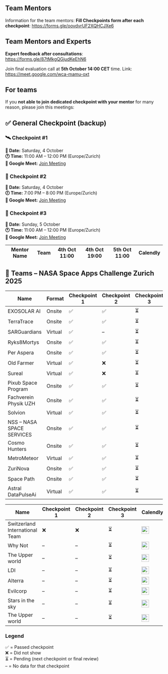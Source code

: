 
## Team Mentors 

Information for the team mentors:
**Fill Checkpoints form after each checkpoint**: https://forms.gle/oovdvrUF2XQHCJXe6

## Team Mentors and Experts
**Expert feedback after consultations**: https://forms.gle/87tMkgQGjudKeEhN6

Join final evaluation call at **5th October 14:00 CET** time. Link:  https://meet.google.com/wca-mamu-oxt

## For teams 
If you **not able to join dedicated checkpoint with your mentor** for many reason, please join this meetings:

## ✅ General Checkpoint (backup)  

### 🛰️ Checkpoint #1  
**📅 Date:** Saturday, 4 October  
**🕐 Time:** 11:00 AM – 12:00 PM (Europe/Zurich)  
**🔗 Google Meet:** [Join Meeting](https://meet.google.com/seh-yixk-wjr)

### 🚀 Checkpoint #2  
**📅 Date:** Saturday, 4 October  
**🕖 Time:** 7:00 PM – 8:00 PM (Europe/Zurich)  
**🔗 Google Meet:** [Join Meeting](https://meet.google.com/ijf-fvaz-mhz)


### 🌌 Checkpoint #3  
**📅 Date:** Sunday, 5 October  
**🕚 Time:** 11:00 AM – 12:00 PM (Europe/Zurich)  
**🔗 Google Meet:** [Join Meeting](https://meet.google.com/ysy-szng-hnz)


| Mentor Name | Team|  4th Oct 11:00 | 4th Oct 19:00 | 5th Oct 11:00 |  Calendly |
|---|---|---|---|---|---|


## 🚀 Teams – NASA Space Apps Challenge Zurich 2025

| Name | Format | Checkpoint 1 | Checkpoint 2 | Checkpoint 3 | NASA Profile |
|---|---|---|---|---|---|
| EXOSOLAR AI | Onsite | ✅ | ✅ | ⏳ | [<img src="https://cdn-icons-png.flaticon.com/512/747/747310.png" width="24"/>](https://www.spaceappschallenge.org/find-a-team/exosolar-ai/) |
| TerraTrace | Onsite | ✅ | ✅ | ⏳ | [<img src="https://cdn-icons-png.flaticon.com/512/747/747310.png" width="24"/>](https://www.spaceappschallenge.org/find-a-team/terratrace/) |
| SARGuardians | Virtual | ✅ | – | ⏳ | [<img src="https://cdn-icons-png.flaticon.com/512/747/747310.png" width="24"/>](https://www.spaceappschallenge.org/find-a-team/sarguardians/) |
| Ryks8Mortys | Onsite | ✅ | ✅ | ⏳ | [<img src="https://cdn-icons-png.flaticon.com/512/747/747310.png" width="24"/>](https://www.spaceappschallenge.org/find-a-team/ryks8mortys/) |
| Per Aspera | Onsite | ✅ | ✅ | ⏳ | [<img src="https://cdn-icons-png.flaticon.com/512/747/747310.png" width="24"/>](https://www.spaceappschallenge.org/find-a-team/per-aspera/) |
| Old Farmer | Virtual | ✅ | ❌ | ⏳ | [<img src="https://cdn-icons-png.flaticon.com/512/747/747310.png" width="24"/>](https://www.spaceappschallenge.org/find-a-team/old-farmer/) |
| Sureal | Virtual | ✅ | ❌ | ⏳ | [<img src="https://cdn-icons-png.flaticon.com/512/747/747310.png" width="24"/>](https://www.spaceappschallenge.org/find-a-team/sureal/) |
| Pixub Space Program | Onsite | ✅ | ✅ | ⏳ | [<img src="https://cdn-icons-png.flaticon.com/512/747/747310.png" width="24"/>](https://www.spaceappschallenge.org/find-a-team/pixub-space-program/) |
| Fachverein Physik UZH | Onsite | ✅ | ✅ | ⏳ | [<img src="https://cdn-icons-png.flaticon.com/512/747/747310.png" width="24"/>](https://www.spaceappschallenge.org/find-a-team/fachverein-physik-uzh/) |
| Solvion | Virtual | ✅ | ✅ | ⏳ | [<img src="https://cdn-icons-png.flaticon.com/512/747/747310.png" width="24"/>](https://www.spaceappschallenge.org/find-a-team/solvion/) |
| NSS – NASA SPACE SERVICES | Onsite | ✅ | ✅ | ⏳ | [<img src="https://cdn-icons-png.flaticon.com/512/747/747310.png" width="24"/>](https://www.spaceappschallenge.org/find-a-team/nss-nasa-space-services/) |
| Cosmo Hunters | Onsite | ✅ | ✅ | ⏳ | [<img src="https://cdn-icons-png.flaticon.com/512/747/747310.png" width="24"/>](https://www.spaceappschallenge.org/find-a-team/cosmo-hunters/) |
| MetroMeteor | Virtual | ✅ | ✅ | ⏳ | [<img src="https://cdn-icons-png.flaticon.com/512/747/747310.png" width="24"/>](https://www.spaceappschallenge.org/find-a-team/metrometeor/) |
| ZuriNova | Onsite | ✅ | ✅ | ⏳ | [<img src="https://cdn-icons-png.flaticon.com/512/747/747310.png" width="24"/>](https://www.spaceappschallenge.org/find-a-team/zurinova/) |
| Space Path | Onsite | ✅ | ✅ | ⏳ | [<img src="https://cdn-icons-png.flaticon.com/512/747/747310.png" width="24"/>](https://www.spaceappschallenge.org/find-a-team/space-path/) |
| Astral DataPulseAi | Virtual | ✅ | ✅ | ⏳ | [<img src="https://cdn-icons-png.flaticon.com/512/747/747310.png" width="24"/>](https://www.spaceappschallenge.org/find-a-team/astral-datapulseai/) |


| Name | Checkpoint 1 | Checkpoint 2 | Checkpoint 3 | Calendly |
|---|---|---|---|---|
| Switzerland International Team | ❌ | ❌ | ⏳ | [<img src="https://cdn-icons-png.flaticon.com/512/747/747310.png" width="24"/>](YOUR_CALENDLY_URL) |
| Why Not | – | – | ⏳ | [<img src="https://cdn-icons-png.flaticon.com/512/747/747310.png" width="24"/>](YOUR_CALENDLY_URL) |
| The Upper world | – | –  | ⏳ | [<img src="https://cdn-icons-png.flaticon.com/512/747/747310.png" width="24"/>](YOUR_CALENDLY_URL) |
| LDI | – | – | ⏳ | [<img src="https://cdn-icons-png.flaticon.com/512/747/747310.png" width="24"/>](YOUR_CALENDLY_URL) |
| Alterra | – | –  | ⏳ | [<img src="https://cdn-icons-png.flaticon.com/512/747/747310.png" width="24"/>](YOUR_CALENDLY_URL) |
| Evilcorp | – | – | ⏳ | [<img src="https://cdn-icons-png.flaticon.com/512/747/747310.png" width="24"/>](YOUR_CALENDLY_URL) |
| Stars in the sky | – | –  | ⏳ | [<img src="https://cdn-icons-png.flaticon.com/512/747/747310.png" width="24"/>](YOUR_CALENDLY_URL) |
| The Upper world | – | –  | ⏳ | [<img src="https://cdn-icons-png.flaticon.com/512/747/747310.png" width="24"/>](YOUR_CALENDLY_URL) |

### Legend
✅ = Passed checkpoint  
❌ = Did not show  
⏳ = Pending (next checkpoint or final review)  
– = No data for that checkpoint
